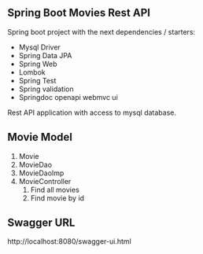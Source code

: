 ## Spring Boot Movies Rest API

Spring boot project with the next dependencies / starters:
* Mysql Driver
* Spring Data JPA
* Spring Web
* Lombok
* Spring Test
* Spring validation
* Springdoc openapi webmvc ui

Rest API application with access to mysql database.


## Movie Model

1. Movie
2. MovieDao
3. MovieDaoImp
4. MovieController
    1. Find all movies
    2. Find movie by id

## Swagger URL

http://localhost:8080/swagger-ui.html